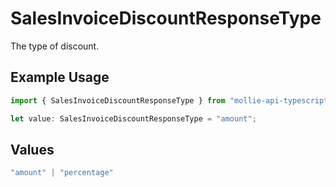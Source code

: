 # SalesInvoiceDiscountResponseType

The type of discount.

## Example Usage

```typescript
import { SalesInvoiceDiscountResponseType } from "mollie-api-typescript/models";

let value: SalesInvoiceDiscountResponseType = "amount";
```

## Values

```typescript
"amount" | "percentage"
```